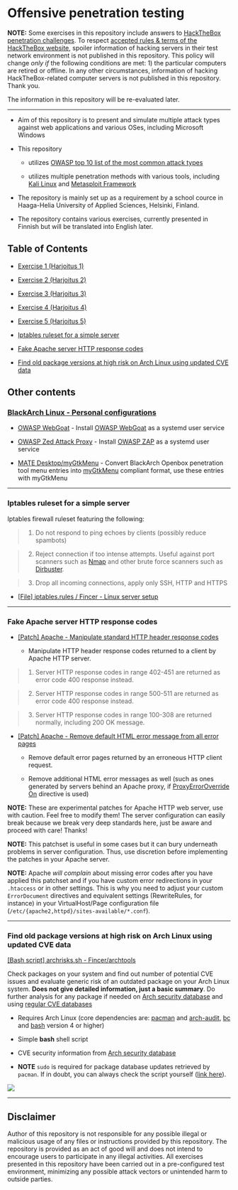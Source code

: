 # Offensive penetration testing

**NOTE:** Some exercises in this repository include answers to [HackTheBox penetration challenges](https://www.hackthebox.eu/). To respect [accepted rules & terms of the HackTheBox website](https://www.hackthebox.eu/tos), spoiler information of hacking servers in their test network environment is not published in this repository. This policy will change *only if* the following conditions are met: 1) the particular computers are retired or offline. In any other circumstances, information of hacking HackTheBox-related computer servers is not published in this repository. Thank you.

The information in this repository will be re-evaluated later.

-------------------

- Aim of this repository is to present and simulate multiple attack types against web applications and various OSes, including Microsoft Windows

- This repository 

  - utilizes [OWASP top 10 list of the most common attack types](https://www.owasp.org/images/7/72/OWASP_Top_10-2017_%28en%29.pdf.pdf)

  - utilizes multiple penetration methods with various tools, including [Kali Linux](https://www.kali.org) and [Metasploit Framework](https://www.metasploit.com)

- The repository is mainly set up as a requirement by a school cource in Haaga-Helia University of Applied Sciences, Helsinki, Finland.

- The repository contains various exercises, currently presented in Finnish but will be translated into English later.

## Table of Contents

- [Exercise 1 (Harjoitus 1)](exercises/h1.md)

- [Exercise 2 (Harjoitus 2)](exercises/h2.md)

- [Exercise 3 (Harjoitus 3)](exercises/h3.md)

- [Exercise 4 (Harjoitus 4)](exercises/h4.md)

- [Exercise 5 (Harjoitus 5)](exercises/h5.md)

- [Iptables ruleset for a simple server](https://github.com/Fincer/penetration-testing#iptables-ruleset-for-a-simple-server)

- [Fake Apache server HTTP response codes](https://github.com/Fincer/penetration-testing#fake-apache-server-http-response-codes)

- [Find old package versions at high risk on Arch Linux using updated CVE data](https://github.com/Fincer/penetration-testing#find-old-package-versions-at-high-risk-on-arch-linux-using-updated-cve-data)

## Other contents

### [BlackArch Linux - Personal configurations](blackarch/)

  - [OWASP WebGoat](blackarch/webgoat) - Install [OWASP WebGoat](https://www.owasp.org/index.php/Category:OWASP_WebGoat_Project) as a systemd user service
  
  - [OWASP Zed Attack Proxy](blackarch/zaproxy-systemd) - Install [OWASP ZAP](https://www.owasp.org/index.php/OWASP_Zed_Attack_Proxy_Project) as a systemd user service
  
  - [MATE Desktop/myGtkMenu](blackarch/mate-desktop) - Convert BlackArch Openbox penetration tool menu entries into [myGtkMenu](https://sites.google.com/site/jvinla/mygtkmenu) compliant format, use these entries with myGtkMenu

------------------

### Iptables ruleset for a simple server

Iptables firewall ruleset featuring the following:

> 1) Do not respond to ping echoes by clients (possibly reduce spambots)

> 2) Reject connection if too intense attempts. Useful against port scanners such as [Nmap](https://nmap.org/) and other brute force scanners such as [Dirbuster](https://www.owasp.org/index.php/Category:OWASP_DirBuster_Project).

> 3) Drop all incoming connections, apply only SSH, HTTP and HTTPS

- [[File] iptables.rules / Fincer - Linux server setup](https://github.com/Fincer/linux-server-setup/blob/master/other/iptables.rules)

------------------

### Fake Apache server HTTP response codes

- [[Patch] Apache - Manipulate standard HTTP header response codes](https://github.com/Fincer/linux-server-setup/blob/master/patches/patch_apache_break_http_code_standard.patch)

  - Manipulate HTTP header response codes returned to a client by Apache HTTP server.
  
> 1) Server HTTP response codes in range 402-451 are returned as error code 400 response instead.
  
> 2) Server HTTP response codes in range 500-511 are returned as error code 400 response instead.
  
> 3) Server HTTP response codes in range 100-308 are returned normally, including 200 OK message.

- [[Patch] Apache - Remove default HTML error message from all error pages](https://github.com/Fincer/linux-server-setup/blob/master/patches/patch_apache_disable_html_errormsg.patch)

  - Remove default error pages returned by an erroneous HTTP client request.
  
  - Remove additional HTML error messages as well (such as ones generated by servers behind an Apache proxy, if [ProxyErrorOverride On](https://httpd.apache.org/docs/2.4/mod/mod_proxy.html#proxyerroroverride) directive is used)
  
**NOTE:** These are experimental patches for Apache HTTP web server, use with caution. Feel free to modify them! The server configuration can easily break because we break very deep standards here, just be aware and proceed with care! Thanks!

**NOTE:** This patchset is useful in some cases but it can bury underneath problems in server
configuration. Thus, use discretion before implementing the patches in your Apache server.

**NOTE:** Apache *will complain* about missing error codes after you have applied this patchset and if you have custom error redirections in your `.htaccess` or in other settings. This is why you need to adjust your custom `ErrorDocument` directives and equivalent settings (RewriteRules, for instance) in your VirtualHost/Page configuration file (`/etc/{apache2,httpd}/sites-available/*.conf`).

------------------

### Find old package versions at high risk on Arch Linux using updated CVE data

[[Bash script] archrisks.sh - Fincer/archtools](https://github.com/Fincer/archtools/blob/master/tools/archrisks.sh)

Check packages on your system and find out number of potential CVE issues and evaluate generic risk of an outdated package on your Arch Linux system. **Does not give detailed information, just a basic summary**. Do further analysis for any package if needed on [Arch security database](https://security.archlinux.org/) and using [regular CVE databases](https://www.searx.me/?q=cve%20database)

- Requires Arch Linux (core dependencies are: [pacman](https://www.archlinux.org/packages/core/x86_64/pacman/) and [arch-audit](https://www.archlinux.org/packages/community/x86_64/arch-audit/), [bc](https://www.archlinux.org/packages/extra/x86_64/bc/) and [bash](https://www.archlinux.org/packages/core/x86_64/bash/) version 4 or higher)

- Simple **bash** shell script

- CVE security information from [Arch security database](https://security.archlinux.org/)

- **NOTE** `sudo` is required for package database updates retrieved by `pacman`. If in doubt, you can always check the script yourself ([link here](https://github.com/Fincer/archtools/blob/master/tools/archrisks.sh)).

![](https://raw.githubusercontent.com/Fincer/archtools/master/images/archrisks.png)

------------------

## Disclaimer

Author of this repository is not responsible for any possible illegal or malicious usage of any files or instructions provided by this repository. The repository is provided as an act of good will and does not intend to encourage users to participate in any illegal activities. All exercises presented in this repository have been carried out in a pre-configured test environment, minimizing any possible attack vectors or unintended harm to outside parties.
